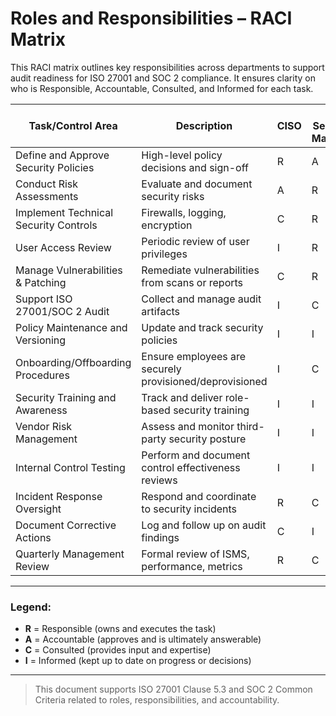 # Roles and Responsibilities – RACI Matrix

This RACI matrix outlines key responsibilities across departments to support audit readiness for ISO 27001 and SOC 2 compliance. It ensures clarity on who is Responsible, Accountable, Consulted, and Informed for each task.

| Task/Control Area                     | Description                                                    | CISO | IT Security Manager | GRC Analyst | HR Compliance Officer | Internal Controls Manager | Vendor Risk Lead |
|--------------------------------------|----------------------------------------------------------------|------|----------------------|-------------|------------------------|----------------------------|------------------|
| Define and Approve Security Policies | High-level policy decisions and sign-off                       | R    | A                    | C           | C                      | C                          | I                |
| Conduct Risk Assessments             | Evaluate and document security risks                           | A    | R                    | C           | I                      | C                          | I                |
| Implement Technical Security Controls| Firewalls, logging, encryption                                 | C    | R                    | C           | I                      | I                          | I                |
| User Access Review                   | Periodic review of user privileges                             | I    | R                    | A           | C                      | C                          | I                |
| Manage Vulnerabilities & Patching    | Remediate vulnerabilities from scans or reports                | C    | R                    | A           | I                      | I                          | I                |
| Support ISO 27001/SOC 2 Audit        | Collect and manage audit artifacts                             | I    | C                    | R           | C                      | R                          | C                |
| Policy Maintenance and Versioning    | Update and track security policies                             | I    | I                    | R           | C                      | C                          | I                |
| Onboarding/Offboarding Procedures    | Ensure employees are securely provisioned/deprovisioned        | I    | C                    | C           | R                      | I                          | I                |
| Security Training and Awareness      | Track and deliver role-based security training                 | I    | I                    | C           | R                      | I                          | I                |
| Vendor Risk Management               | Assess and monitor third-party security posture                | I    | I                    | C           | I                      | I                          | R                |
| Internal Control Testing             | Perform and document control effectiveness reviews             | I    | I                    | C           | I                      | R                          | C                |
| Incident Response Oversight          | Respond and coordinate to security incidents                   | R    | C                    | C           | I                      | I                          | I                |
| Document Corrective Actions          | Log and follow up on audit findings                            | C    | I                    | R           | C                      | A                          | C                |
| Quarterly Management Review          | Formal review of ISMS, performance, metrics                    | R    | C                    | C           | I                      | C                          | I                |

---

### Legend:
- **R** = Responsible (owns and executes the task)
- **A** = Accountable (approves and is ultimately answerable)
- **C** = Consulted (provides input and expertise)
- **I** = Informed (kept up to date on progress or decisions)

---

> This document supports ISO 27001 Clause 5.3 and SOC 2 Common Criteria related to roles, responsibilities, and accountability.

